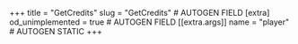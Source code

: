 +++
title = "GetCredits"
slug = "GetCredits" # AUTOGEN FIELD
[extra]
od_unimplemented = true # AUTOGEN FIELD
[[extra.args]]
name = "player" # AUTOGEN STATIC
+++